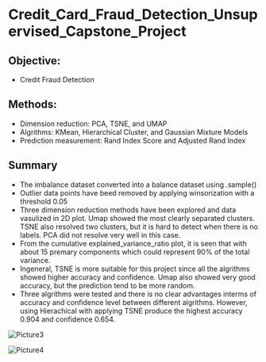 # Credit_Card_Fraud_Detection_Unsupervised_Capstone_Project

## Objective:
* Credit Fraud Detection
## Methods:
* Dimension reduction: PCA, TSNE, and UMAP
* Algrithms: KMean, Hierarchical Cluster, and Gaussian Mixture Models
* Prediction measurement: Rand Index Score and Adjusted Rand Index
## Summary
* The imbalance dataset converted into a balance dataset using .sample()
* Outlier data points have beed removed by applying winsorization with a threshold 0.05
* Three dimension reduction methods have been explored and data vasulized in 2D plot. Umap showed the most clearly separated clusters. TSNE also resolved two clusters, but it is hard to detect when there is no labels. PCA did not resolve very well in this case.
* From the cumulative explained_variance_ratio plot, it is seen that with about 15 premary components which could represent 90% of the total variance.
* Ingeneral, TSNE is more suitable for this project since all the algrithms showed higher accuracy and confidence. Umap also showed very good accuracy, but the prediction tend to be more random.
* Three algrithms were tested and there is no clear advantages interms of accuracy and confidence level between different algrithms. However, using Hierachical with applying TSNE produce the highest accuracy 0.904 and confidence 0.654.

![Picture3](https://user-images.githubusercontent.com/46268295/71008993-27f5b080-20af-11ea-9781-8ec532e9bdf2.png)

![Picture4](https://user-images.githubusercontent.com/46268295/71008997-2926dd80-20af-11ea-92d5-da5df305fcbb.png)
